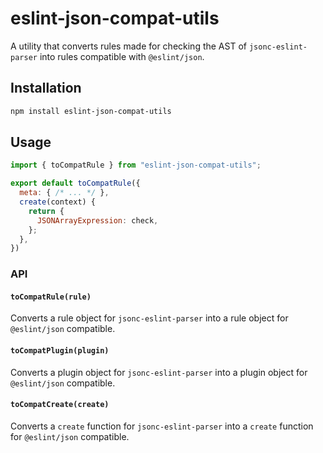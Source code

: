 # eslint-json-compat-utils

A utility that converts rules made for checking the AST of `jsonc-eslint-parser` into rules compatible with `@eslint/json`.

## Installation

```bash
npm install eslint-json-compat-utils
```

## Usage

```js
import { toCompatRule } from "eslint-json-compat-utils";

export default toCompatRule({
  meta: { /* ... */ },
  create(context) {
    return {
      JSONArrayExpression: check,
    };
  },
})
```

### API

#### `toCompatRule(rule)`

Converts a rule object for `jsonc-eslint-parser` into a rule object for `@eslint/json` compatible.

#### `toCompatPlugin(plugin)`

Converts a plugin object for `jsonc-eslint-parser` into a plugin object for `@eslint/json` compatible.

#### `toCompatCreate(create)`

Converts a `create` function for `jsonc-eslint-parser` into a `create` function for `@eslint/json` compatible.
